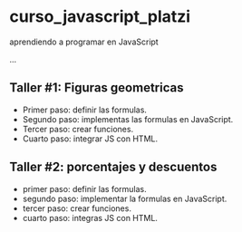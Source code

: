 # curso_javascript_platzi
aprendiendo a programar en JavaScript 

...

## Taller #1: Figuras geometricas

- Primer paso: definir las formulas.
- Segundo paso: implementas las formulas en JavaScript.
- Tercer paso: crear funciones.
- Cuarto paso: integrar JS con HTML.

## Taller #2: porcentajes y descuentos

- primer paso: definir las formulas.
- segundo paso: implementar la formulas en JavaScript.
- tercer paso: crear funciones.
- cuarto paso: integras JS con HTML.